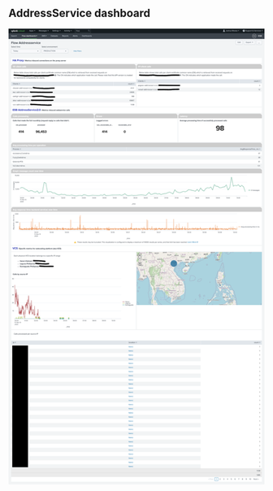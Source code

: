 ## AddressService dashboard

![](https://github.com/joshuamoesa/splunk-assorted/blob/main/dashboards/webservices/addressservice/screenshot_addressservice.png)

